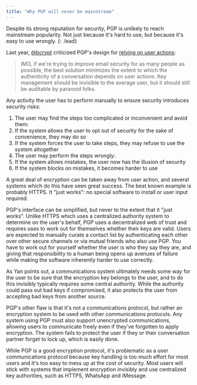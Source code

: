 ```yaml
---
title: "Why PGP will never be mainstream"
---
```


Despite its strong reputation for security, PGP is unlikely to reach
mainstream popularity.
Not just because it's hard to use, but because it's easy to use wrongly.
{: .lead}

Last year, [@bcrypt](https://twitter.com/bcrypt) criticized PGP's design
for [relying on user actions](http://zyan.scripts.mit.edu/blog/certificate-transparency-for-pgp/):

> IMO, if we're trying to improve email security for as many people as
> possible, the best solution minimizes the extent to which the authenticity
> of a conversation depends on user actions. Key management should be invisible
> to the average user, but it should still be auditable by paranoid folks.

Any activity the user has to perform manually to ensure security introduces
security risks:

1. The user may find the steps too complicated or inconvenient and avoid them:
  1. If the system allows the user to opt out of security for the sake of
  convenience, they may do so
  2. If the system forces the user to take steps, they may refuse to use
  the system altogether
2. The user may perform the steps wrongly:
  1. If the system allows mistakes, the user now has the illusion of
  security
  2. If the system blocks on mistakes, it becomes harder to use

A great deal of encryption can be taken away from user action, and several
systems which do this have seen great success. The best known example is
probably HTTPS. It "just works": no special software to install or user
input required.

PGP's interface can be simplified, but never to the extent that it
"just works". Unlike HTTPS which uses a centralized authority system to
determine on the user's behalf, PGP uses a decentralized web of trust
and requires uses to work out for themselves whether their keys are
valid. Users are expected to manually curate a contact list by authenticating
each other over other secure channels or via mutual friends who also use PGP.
You have to work out for yourself whether the user is who they say they are,
and giving that responsibility to a human being opens up avenues of failure
while making the software inherently harder to use correctly.

As Yan points out, a communications system ultimately needs some way for
the user to be sure that the encryption key belongs to the user, and to do
this invisibly typically requires some central authority. While the authority
could pass out bad keys if compromised, it also protects the user from
accepting bad keys from another source.

PGP's other flaw is that it's not a communications protocol, but rather an
encryption system to be used with other communications protocols. Any system
using PGP must also support unencrypted communications, allowing users to
communicate freely even if they've forgotten to apply encryption. The
system fails to protect the user if they or their conversation partner
forget to lock up, which is easily done.

While PGP is a good encryption protocol, it's problematic as a user
communications protocol because key handling is too much effort for most
users and it's too easy to mess up at the cost of security. Most users
will stick with systems that implement encryption invisibly and use
centralized key authorities, such as HTTPS, WhatsApp and iMessage.
